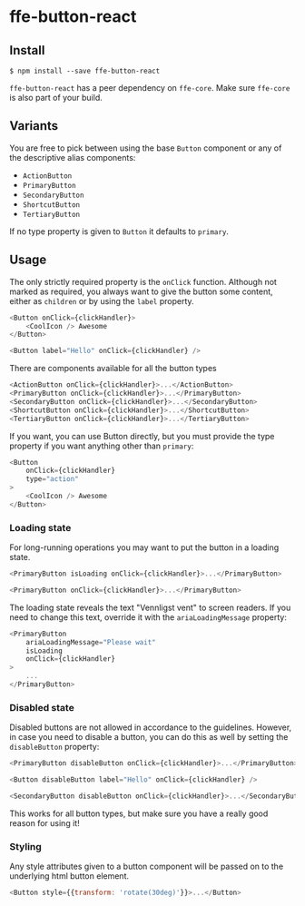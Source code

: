 # ffe-button-react

## Install

```
$ npm install --save ffe-button-react
```

`ffe-button-react` has a peer dependency on `ffe-core`. Make sure `ffe-core` is also part of your build.

## Variants

You are free to pick between using the base `Button` component or any of the descriptive alias components:

* `ActionButton`
* `PrimaryButton`
* `SecondaryButton`
* `ShortcutButton`
* `TertiaryButton`

If no type property is given to `Button` it defaults to `primary`.

## Usage

The only strictly required property is the `onClick` function. Although not marked as required, you always want
to give the button some content, either as `children` or by using the `label` property.

```javascript
<Button onClick={clickHandler}>
    <CoolIcon /> Awesome
</Button>

<Button label="Hello" onClick={clickHandler} />
```

There are components available for all the button types

```javascript
<ActionButton onClick={clickHandler}>...</ActionButton>
<PrimaryButton onClick={clickHandler}>...</PrimaryButton>
<SecondaryButton onClick={clickHandler}>...</SecondaryButton>
<ShortcutButton onClick={clickHandler}>...</ShortcutButton>
<TertiaryButton onClick={clickHandler}>...</TertiaryButton>
```

If you want, you can use Button directly, but you must provide the type property if you want anything other than `primary`:

```javascript
<Button
    onClick={clickHandler}
    type="action"
>
    <CoolIcon /> Awesome
</Button>
```

### Loading state

For long-running operations you may want to put the button in a loading state.

```javascript
<PrimaryButton isLoading onClick={clickHandler}>...</PrimaryButton>

<PrimaryButton onClick={clickHandler}>...</PrimaryButton>
```

The loading state reveals the text "Vennligst vent" to screen readers.
If you need to change this text, override it with the `ariaLoadingMessage` property:

```javascript
<PrimaryButton
    ariaLoadingMessage="Please wait"
    isLoading
    onClick={clickHandler}
>
    ...
</PrimaryButton>
```


### Disabled state

Disabled buttons are not allowed in accordance to the  guidelines. However, in case you need
to disable a button, you can do this as well by setting the `disableButton` property:

```javascript
<PrimaryButton disableButton onClick={clickHandler}>...</PrimaryButton>

<Button disableButton label="Hello" onClick={clickHandler} />

<SecondaryButton disableButton onClick={clickHandler}>...</SecondaryButton>
```

This works for all button types, but make sure you have a really good reason for using it!

### Styling

Any style attributes given to a button component will be passed on to the underlying html button element.

```javascript
<Button style={{transform: 'rotate(30deg)'}}>...</Button>
```
